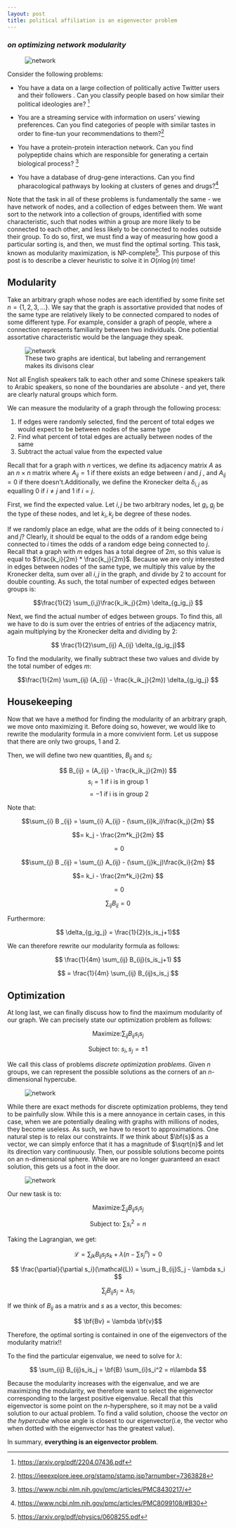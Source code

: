 ```yaml
---
layout: post
title: political affiliation is an eigenvector problem
---
```


### *on optimizing network modularity*

<p align="center">
<figure>
<img src="/images/largenetwork.webp" alt="network"/>
    <figcaption></figcaption>
</figure>
</p>

Consider the following problems:

* You have a data on a large collection of politically active Twitter users and their followers . Can you classify people based on how similar their political ideologies are? [^1]

* You are a streaming service with information on users' viewing 
preferences. Can you find categories of people with similar tastes in order to 
fine-tun your recommendations to them?[^2]



* You have a protein-protein interaction network. Can you 
find polypeptide chains which are responsible for 
generating a certain biological process? [^3]

* You have a database of drug-gene interactions. Can you find
pharacological pathways by looking at clusters of genes 
and drugs?[^4]




Note that the task in all of these problems 
is fundamentally the same - we have network of nodes, 
and a collection of edges
between them. We want sort to the network into a 
collection of groups, identified with some characteristic, such that nodes within a group are more likely 
to be connected to each other, 
and less likely 
to be connected to  nodes outside their group. To do so, first, we must find a way of measuring how 
good a particular sorting is, and then, we must find the 
optimal sorting.
This task, known as 
modularity maximization, is NP-complete[^5].
 This purpose 
of this post is to describe a clever heuristic 
to solve it in $O(n\log(n)$ time!

## Modularity

Take an arbitrary graph whose nodes are each identified by 
some finite set $n=\{1,2,3,...\}$. We say that the graph 
is assortative provided that nodes of the 
same type are relatively likely to be connected compared 
to nodes of some different type. For example, consider a
graph of people, where a connection represents familiarity 
between two individuals. One potiential assortative 
characteristic would be the language they speak.



<p align="center">
<figure>
<img src="/images/badgraphs.png" alt="network"/>
    <figcaption>These two graphs are identical, but labeling and rerrangement makes its divisons clear</figcaption>
</figure>
</p>


Not all English speakers talk to each other 
and some Chinese speakers talk to Arabic speakers, so 
none of the boundaries are absolute - and yet, there are 
clearly natural groups which form. 

We can measure the modularity of a graph through the following process:

1. If edges were randomly selected, find the percent of total edges we 
would expect to be between nodes of the same type
2. Find what percent of total edges are actually between nodes of the same 
3. Subtract the actual value from the expected value

Recall that for a graph with $n$ vertices, we define its adjacency matrix $A$ as an $n \times n$ matrix where 
$A_{ij}=1$ if there exists an edge between $i$ and $j$ , 
and $A_{ij}=0$ if there doesn't.Additionally, we 
define the Kronecker delta $\delta_{i,j}$ as equalling 
0 if $i \neq j$ and 1 if $i=j$.

First, we find the expected value. Let $i,j$ be 
two arbitrary nodes, let  $g_i,g_j$ be the type of these nodes, 
and let $k_i,k_j$ be degree of these nodes.


If we randomly place an edge, what are the odds 
of it being connected to $i$ and $j$? Clearly, it should be 
equal to the odds of a random edge being connected to $i$ times 
the odds of a random edge being connected to $j$. Recall 
that  a graph with $m$ edges has a total degree of $2m$, so 
this value is equal to $\frac{k_i}{2m} * \frac{k_j}{2m}$. Because we are only 
interested in edges between nodes of the same type, 
we multiply this value by the Kronecker delta, sum over 
all $i,j$ in the graph, and divide by $2$ to account for double 
counting. As such, the total number of expected edges between groups 
is:

$$\frac{1}{2} \sum_{i,j}\frac{k_ik_j}{2m} \delta_{g_ig_j} $$

Next, we find the actual number of edges between groups. To 
find this, all we have to do is sum over the entries of entries 
of the adjacency matrix, again multiplying by the Kronecker 
delta and dividing by 2:



$$ \frac{1}{2}\sum_{ij} A_{ij} \delta_{g_ig_j}$$

To find the modularity, we finally subtract these two values 
and divide by the total number of edges $m$:

$$\frac{1}{2m} \sum_{ij} (A_{ij} - \frac{k_ik_j}{2m}) \delta_{g_ig_j} $$ 

## Housekeeping

Now that we have a method for finding the modularity of an 
arbitrary graph, we move onto maximizing it. Before doing so, 
however, we would like to rewrite the modularity formula in a 
more convivient form. Let us suppose that there are only 
two groups, $1$ and $2$.

Then, we will define two new quantities, $B_{ij}$ and $s_i$:

$$ B_{ij} = (A_{ij} - \frac{k_ik_j}{2m}) $$
$$s_i = 1 \text{ if i is in group 1} $$
$$\text{ }  =  -1 \text { if i is in group 2} $$  

Note that:

$$\sum_{i} B _{ij} = \sum_{i} A_{ij} - (\sum_{i}k_i)\frac{k_j}{2m} $$

$$= k_j - \frac{2m*k_j}{2m} $$

$$ = 0$$

$$\sum_{j} B _{ij} = \sum_{j} A_{ij} - (\sum_{j}k_j)\frac{k_i}{2m} $$

$$= k_i - \frac{2m*k_i}{2m} $$

$$ = 0$$

$$\sum_{ij} B_{ij} = 0 $$

Furthermore:

$$ \delta_{g_ig_j} = \frac{1}{2}(s_is_j+1)$$

We can therefore rewrite our modularity formula as follows:

$$ \frac{1}{4m} \sum_{ij} B_{ij}(s_is_j+1) $$

$$ = \frac{1}{4m} \sum_{ij} B_{ij}s_is_j $$

## Optimization

At long last, we can finally discuss how to find the 
maximum modularity of our graph. We can precisely state 
our optimization problem as follows:

$$ \text{Maximize:}  \sum_{ij} B_{ij}s_is_j$$

$$ \text{Subject to: } s_i,s_j = \pm 1 $$



We call this class of problems *discrete optimization problems*.
Given $n$ groups, we can represent the possible solutions as the 
corners of an $n$-dimensional hypercube.





<p align="center">
<figure>
<img src="/images/solutions.svg" alt="network"/>
    
</figure>
</p>


While there are exact methods for discrete optimization problems, 
they tend to be painfully slow. While this is a mere annoyance in 
certain cases, in this case, when  we are potentially dealing with graphs with 
millions of nodes, they become useless. As such, we have to resort to approximations. One natural step is to  relax our 
constraints. 
If we think about $\bf{s}$ as a vector, we can simply enforce 
that it has a magnitude of $\sqrt{n}$ and let its direction vary continuously. Then, our possible solutions become points on 
an n-dimensional sphere. While we are no longer guaranteed an exact solution, 
this gets us a foot in the door. 

<p align="center">
<figure>
<img src="/images/relaxed.svg" alt="network"/>
    
</figure>
</p>

Our new task is to:

$$ \text{Maximize:}  \sum_{ij} B_{ij}s_is_j$$

$$ \text{Subject to: } \sum s_i^2 = n $$

Taking the Lagrangian, we get:

$$ \mathcal{L} = \sum_{jk} B_{ij}s_js_k + \lambda(n- \sum s_j^n) = 0 $$

$$ \frac{\partial}{\partial s_i}(\mathcal{L}) = \sum_j B_{ij}S_j - \lambda s_i $$

$$\sum_j B_{ij}s_j = \lambda s_i $$

If we think of $B_{ij}$ as a matrix and $s$ as a vector, this becomes:

$$ \bf{Bv} = \lambda \bf{v}$$

Therefore, the optimal sorting is contained in one of the eigenvectors 
of the modularity matrix!!

To the find the particular eigenvalue, we need to solve for $\lambda$:

$$ \sum_{ij} B_{ij}s_is_j = \bf{B} \sum_{i}s_i^2 = n\lambda $$

Because the modularity increases with the eigenvalue, and 
we are maximizing the modularity,
we therefore want to select the eigenvector corresponding to the largest positive eigenvalue. Recall that this eigenvector is some 
point on the $n$-hypersphere, so it may not be a valid solution 
to our actual problem. To find a valid solution, choose the vector *on the hypercube* whose angle is closest to our eigenvector(i.e, the 
vector who when dotted with the eigenvector has the greatest value).

In summary, **everything is an eigenvector problem**.


[^1]:<a href="https://arxiv.org/pdf/2204.07436.pdf">https://arxiv.org/pdf/2204.07436.pdf</a>
[^2]:<a href="https://ieeexplore.ieee.org/stamp/stamp.jsp?arnumber=7363828">https://ieeexplore.ieee.org/stamp/stamp.jsp?arnumber=7363828</a>
[^3]:<a href="https://www.ncbi.nlm.nih.gov/pmc/articles/PMC8430217/">https://www.ncbi.nlm.nih.gov/pmc/articles/PMC8430217/</a>
[^4]:<a href="https://www.ncbi.nlm.nih.gov/pmc/articles/PMC8099108/#B30">https://www.ncbi.nlm.nih.gov/pmc/articles/PMC8099108/#B30</a>
[^5]:<a href="hhttps://arxiv.org/pdf/physics/0608255.pdf">https://arxiv.org/pdf/physics/0608255.pdf</a>
